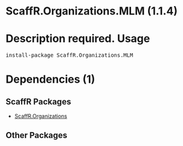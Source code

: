 ﻿ScaffR.Organizations.MLM (1.1.4)
======
Description required.
Usage
======
<pre>install-package ScaffR.Organizations.MLM</pre>
Dependencies (1)
=====

ScaffR Packages
------
* [ScaffR.Organizations](https://github.com/wcpro/ScaffR/tree/master/src/ScaffR.Organizations)

Other Packages
------
